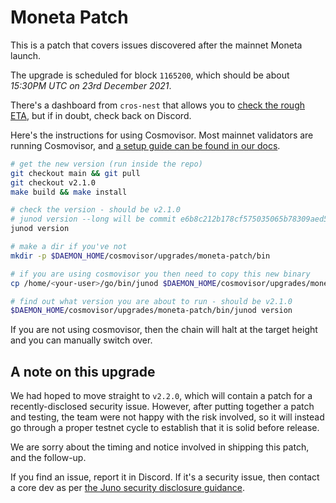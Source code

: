 # Moneta Patch

This is a patch that covers issues discovered after the mainnet Moneta launch.

The upgrade is scheduled for block `1165200`, which should be about _15:30PM UTC on 23rd December 2021_.

There's a dashboard from `cros-nest` that allows you to [check the rough ETA](https://chain-monitor.cros-nest.com/d/Upgrades/upgrades?orgId=1&refresh=1m), but if in doubt, check back on Discord.

Here's the instructions for using Cosmovisor. Most mainnet validators are running Cosmovisor, and [a setup guide can be found in our docs](https://docs.junonetwork.io/validators/setting-up-cosmovisor).

```bash
# get the new version (run inside the repo)
git checkout main && git pull
git checkout v2.1.0
make build && make install

# check the version - should be v2.1.0
# junod version --long will be commit e6b8c212b178cf575035065b78309aed547b1335
junod version

# make a dir if you've not
mkdir -p $DAEMON_HOME/cosmovisor/upgrades/moneta-patch/bin

# if you are using cosmovisor you then need to copy this new binary
cp /home/<your-user>/go/bin/junod $DAEMON_HOME/cosmovisor/upgrades/moneta-patch/bin

# find out what version you are about to run - should be v2.1.0
$DAEMON_HOME/cosmovisor/upgrades/moneta-patch/bin/junod version
```

If you are not using cosmovisor, then the chain will halt at the target height and you can manually switch over.

## A note on this upgrade

We had hoped to move straight to `v2.2.0`, which will contain a patch for a recently-disclosed security issue. However, after putting together a patch and testing, the team were not happy with the risk involved, so it will instead go through a proper testnet cycle to establish that it is solid before release.

We are sorry about the timing and notice involved in shipping this patch, and the follow-up.

If you find an issue, report it in Discord. If it's a security issue, then contact a core dev as per [the Juno security disclosure guidance](https://github.com/CosmosContracts/juno/blob/main/SECURITY.md).

